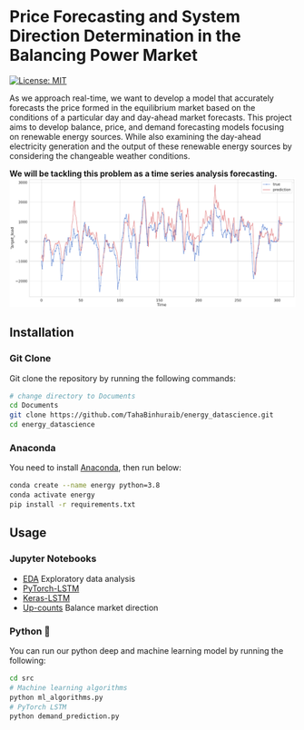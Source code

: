 # Price Forecasting and System Direction Determination in the Balancing Power Market
[![License: MIT](https://img.shields.io/badge/License-MIT-yellow.svg)](https://opensource.org/licenses/MIT)


As we approach real-time, we want to develop a model that accurately forecasts the price formed in the
equilibrium market based on the conditions of a particular day and day-ahead market forecasts.
This project aims to develop balance, price, and demand forecasting models focusing on renewable energy sources. While also examining the day-ahead electricity generation and the output of these renewable energy sources by considering the changeable weather conditions.

**We will be tackling this problem as a time series analysis forecasting.**
![](images/readme_2.png)

## Installation
### Git Clone
Git clone the repository by running the following commands:
```bash
# change directory to Documents
cd Documents
git clone https://github.com/TahaBinhuraib/energy_datascience.git
cd energy_datascience
```
### Anaconda
You need to install [Anaconda](https://www.anaconda.com/products/distribution), then run below:
```bash
conda create --name energy python=3.8
conda activate energy
pip install -r requirements.txt
```

## Usage
### Jupyter Notebooks
* [EDA](EDA.ipynb) Exploratory data analysis
* [PyTorch-LSTM](lstm.ipynb)
* [Keras-LSTM](keras_bidirectional_lstm.ipynb)
* [Up-counts](up_counts.ipynb) Balance market direction

### Python :snake:
You can run our python deep and machine learning model by running the following:
```bash
cd src
# Machine learning algorithms
python ml_algorithms.py
# PyTorch LSTM
python demand_prediction.py
```
